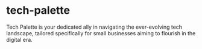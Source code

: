 # tech-palette
Tech Palette is your dedicated ally in navigating the ever-evolving tech landscape, tailored specifically for small businesses aiming to flourish in the digital era.
